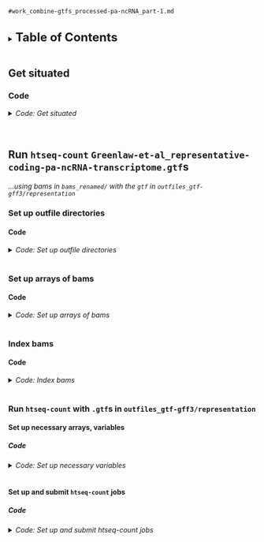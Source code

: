 
`#work_combine-gtfs_processed-pa-ncRNA_part-1.md`
<br />
<br />

<details>
<summary><b><font size="+2">Table of Contents</font></b></summary>
<!-- MarkdownTOC -->

1. [Get situated](#get-situated)
    1. [Code](#code)
1. [Run `htseq-count` `Greenlaw-et-al_representative-coding-pa-ncRNA-transcriptome.gtf`s](#run-htseq-count-greenlaw-et-al_representative-coding-pa-ncrna-transcriptomegtfs)
    1. [Set up outfile directories](#set-up-outfile-directories)
        1. [Code](#code-1)
    1. [Set up arrays of bams](#set-up-arrays-of-bams)
        1. [Code](#code-2)
    1. [Index bams](#index-bams)
        1. [Code](#code-3)
    1. [Run `htseq-count` with `.gtf`s in `outfiles_gtf-gff3/representation`](#run-htseq-count-with-gtfs-in-outfiles_gtf-gff3representation)
        1. [Set up necessary arrays, variables](#set-up-necessary-arrays-variables)
            1. [Code](#code-4)
        1. [Set up and submit `htseq-count` jobs](#set-up-and-submit-htseq-count-jobs)
            1. [Code](#code-5)

<!-- /MarkdownTOC -->
</details>
<br />

<a id="get-situated"></a>
## Get situated
<a id="code"></a>
### Code
<details>
<summary><i>Code: Get situated</i></summary>

```bash
#!/bin/bash

# tmux new -s htseq
# tmux a -t htseq

transcriptome && 
    {
        cd "results/2023-0215/" \
            || echo "cd'ing failed; check on this..."
    }

source activate gff3_env
```
</details>
<br />
<br />

<a id="run-htseq-count-greenlaw-et-al_representative-coding-pa-ncrna-transcriptomegtfs"></a>
## Run `htseq-count` `Greenlaw-et-al_representative-coding-pa-ncRNA-transcriptome.gtf`s
*...using bams in `bams_renamed/` with the `gtf` in `outfiles_gtf-gff3/representation`*

<a id="set-up-outfile-directories"></a>
### Set up outfile directories
<a id="code-1"></a>
#### Code
<details>
<summary><i>Code: Set up outfile directories</i></summary>

```bash
#!/bin/bash

for h in ./outfiles_htseq-count/representation/UT_prim_UMI/*; do
    if [[ ! -e "${h}" ]]; then
        mkdir -p outfiles_htseq-count/representation/UT_prim_UMI/err_out
    else
        echo "Directories present; skipping mkdir'ing of outfile directories"
    fi

    break
done
```
</details>
<br />

<a id="set-up-arrays-of-bams"></a>
### Set up arrays of bams
<a id="code-2"></a>
#### Code
<details>
<summary><i>Code: Set up arrays of bams</i></summary>

```bash
#!/bin/bash

unset UT_prim_UMI
typeset -a UT_prim_UMI
while IFS=" " read -r -d $'\0'; do
    UT_prim_UMI+=( "${REPLY}" )
done < <(\
    find "bams_renamed/UT_prim_UMI" \
        -type l \
        -name "*.bam" \
        -print0 \
            | sort -z \
)
echo_test "${UT_prim_UMI[@]}"
echo "${#UT_prim_UMI[@]}"
echo "${UT_prim_UMI[*]}"
```
</details>
<br />

<a id="index-bams"></a>
### Index bams
<a id="code-3"></a>
#### Code
<details>
<summary><i>Code: Index bams</i></summary>

```bash
#!/bin/bash

for h in ./bams_renamed/UT_prim_UMI/*.bai; do
    if [[ ! -e "${h}" ]]; then
        ml SAMtools/1.16.1-GCC-11.2.0

        for i in "${UT_prim_UMI[@]}"; do
                echo "${i}"
                samtools index -@ "${SLURM_CPUS_ON_NODE}" "${i}"

            module purge SAMtools/1.16.1-GCC-11.2.0
        done
    else
        echo "Bam indices exist; skipping the running of samtools index"
    fi

    break
done
```
</details>
<br />

<a id="run-htseq-count-with-gtfs-in-outfiles_gtf-gff3representation"></a>
### Run `htseq-count` with `.gtf`s in `outfiles_gtf-gff3/representation`
<a id="set-up-necessary-arrays-variables"></a>
#### Set up necessary arrays, variables
<a id="code-4"></a>
##### Code
<details>
<summary><i>Code: Set up necessary variables</i></summary>

```bash
#!/bin/bash

p_gtf=outfiles_gtf-gff3/representation  # ls -1 "${p_gtf}"
gtf="${p_gtf}/Greenlaw-et-al_representative-coding-pa-ncRNA-transcriptome.gtf"  # echo "${gtf}"  # ., "${gtf}"

unset nonunique
typeset -a nonunique=( "none" "all" "fraction" "random" )
# echo_test "${nonunique[@]}"

job_name="run_htseq-count"  # echo "${job_name}"
threads=12  # echo "${threads}"

# echo_test "${UT_prim_UMI[@]}"
# echo "${#UT_prim_UMI[@]}"
```
</details>
<br />

<a id="set-up-and-submit-htseq-count-jobs"></a>
#### Set up and submit `htseq-count` jobs
<a id="code-5"></a>
##### Code
<details>
<summary><i>Code: Set up and submit htseq-count jobs</i></summary>

```bash
#!/bin/bash

#  Run echo tests for calls to htseq-count ------------------------------------
run=TRUE
[[ ${run} == TRUE ]] &&
    {
        h=0
        # for i in "strd-eq" "strd-rv"; do
        for i in "strd-eq"; do
            # for j in "${gtf[@]}"; do
            for j in "${gtf}"; do
                for k in "${nonunique[@]}"; do
                    # i="strd-eq"  # echo "${i}"
                    # j="${gtf}"  # echo "${j}"
                    # k="${nonunique[1]}"  # echo "${k}"

                    #  -------------------------------------
                    count_against="${j}"  # echo "${count_against}"
                    handle_gt_one="${k}"  # echo "${handle_gt_one}"
                    out="outfiles_htseq-count/representation/UT_prim_UMI/$(
                        echo $(basename "${count_against}") \
                            | sed 's/Greenlaw-et-al_//g;s/.gtf//g'
                    ).hc-${i}.union-${handle_gt_one}.tsv"
                    # echo "${out}"  # ., "$(dirname "${out}")"

                    err_out="$(
                        dirname "${out}"
                    )/err_out/$(
                        basename "${out}" .tsv
                    )"
                    # echo "${err_out}"  # ., "$(dirname "${err_out}")"


                    #  -------------------------------------
                    let h++
                    iter="${h}"
                    echo "        #  -------------------------------------"
                    printf "        Iteration '%d'\n" "${iter}"

                    echo """
                    Running htseq-count
                                directory                                                file
                           out  $(dirname ${out})          $(basename ${out})
                        stdout  $(dirname ${err_out})  $(basename ${err_out}).stdout.txt
                        stderr  $(dirname ${err_out})  $(basename ${err_out}).stderr.txt
                    """

                    if [[ "${i}" == "strd-eq" ]]; then
                        hc_strd="yes"  # echo "${hc_strd}"
                    elif [[ "${i}" == "strd-op" ]]; then
                        hc_strd="reverse"  # echo "${hc_strd}"
                    fi


                    #  -------------------------------------
                    echo """
                    sbatch \\
                        --job-name=${job_name} \\
                        --nodes=1 \\
                        --cpus-per-task=${threads} \\
                        --error=${err_out}.%A.stderr.txt \\
                        --output=${err_out}.%A.stdout.txt \\
                        htseq-count \\
                            --order \"pos\" \\
                            --stranded \"${hc_strd}\" \\
                            --nonunique \"${handle_gt_one}\" \\
                            --type \"feature\" \\
                            --idattr \"gene_id\" \\
                            --nprocesses ${threads} \\
                            --counts_output \"${out}\" \\
                            --with-header \\
                            ${UT_prim_UMI[*]} \\
                            \"${count_against}\" \\
                                 > >(tee -a \"${err_out}.stdout.txt\") \\
                                2> >(tee -a \"${err_out}.stderr.txt\")
                    """
                done
            done
        done
    }


#  Run actual calls to htseq-count --------------------------------------------
run=TRUE
[[ ${run} == TRUE ]] &&
    {
        h=0
        # for i in "strd-eq" "strd-rv"; do
        for i in "strd-eq"; do
            # for j in "${gtf[@]}"; do
            for j in "${gtf}"; do
                for k in "${nonunique[@]}"; do
                    # i="strd-eq"  # echo "${i}"
                    # j="${gtf}"  # echo "${j}"
                    # k="${nonunique[1]}"  # echo "${k}"

                    #  -------------------------------------
                    count_against="${j}"  # echo "${count_against}"
                    handle_gt_one="${k}"  # echo "${handle_gt_one}"
                    out="outfiles_htseq-count/representation/UT_prim_UMI/$(
                        echo $(basename "${count_against}") \
                            | sed 's/Greenlaw-et-al_//g;s/.gtf//g'
                    ).hc-${i}.union-${handle_gt_one}.tsv"
                    # echo "${out}"  # ., "$(dirname "${out}")"

                    err_out="$(
                        dirname "${out}"
                    )/err_out/$(
                        basename "${out}" .tsv
                    )"
                    # echo "${err_out}"  # ., "$(dirname "${err_out}")"


                    #  -------------------------------------
                    let h++
                    iter="${h}"
                    echo "        #  -------------------------------------"
                    printf "        Iteration '%d'\n" "${iter}"

                    echo """
                    Running htseq-count
                                directory                                                file
                           out  $(dirname ${out})          $(basename ${out})
                        stdout  $(dirname ${err_out})  $(basename ${err_out}).stdout.txt
                        stderr  $(dirname ${err_out})  $(basename ${err_out}).stderr.txt
                    """

                    if [[ "${i}" == "strd-eq" ]]; then
                        hc_strd="yes"  # echo "${hc_strd}"
                    elif [[ "${i}" == "strd-op" ]]; then
                        hc_strd="reverse"  # echo "${hc_strd}"
                    fi


                    #  -------------------------------------
                    echo """
                    sbatch \\
                        --job-name=${job_name} \\
                        --nodes=1 \\
                        --cpus-per-task=${threads} \\
                        --error=${err_out}.%A.stderr.txt \\
                        --output=${err_out}.%A.stdout.txt \\
                        htseq-count \\
                            --order \"pos\" \\
                            --stranded \"${hc_strd}\" \\
                            --nonunique \"${handle_gt_one}\" \\
                            --type \"feature\" \\
                            --idattr \"gene_id\" \\
                            --nprocesses ${threads} \\
                            --counts_output \"${out}\" \\
                            --with-header \\
                            ${UT_prim_UMI[*]} \\
                            \"${count_against}\" \\
                                 > >(tee -a \"${err_out}.stdout.txt\") \\
                                2> >(tee -a \"${err_out}.stderr.txt\")
                    """

                    sbatch \
                        --job-name=${job_name} \
                        --nodes=1 \
                        --cpus-per-task=${threads} \
                        --error=${err_out}.%A.stderr.txt \
                        --output=${err_out}.%A.stdout.txt \
                        htseq-count \
                            --order "pos" \
                            --stranded "${hc_strd}" \
                            --nonunique "${handle_gt_one}" \
                            --type "feature" \
                            --idattr "gene_id" \
                            --nprocesses ${threads} \
                            --counts_output "${out}" \
                            --with-header \
                            ${UT_prim_UMI[*]} \
                            "${count_against}"

                    sleep 0.5
                    echo ""
                done
            done
        done
    }
```
</details>
<br />
